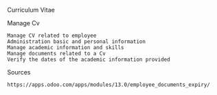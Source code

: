 
Curriculum Vitae

Manage Cv

    Manage CV related to employee
    Administration basic and personal information
    Manage academic information and skills
    Manage documents related to a Cv
    Verify the dates of the academic information provided
    
Sources

    https://apps.odoo.com/apps/modules/13.0/employee_documents_expiry/